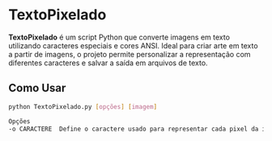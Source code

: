 # TextoPixelado

**TextoPixelado** é um script Python que converte imagens em texto utilizando caracteres especiais e cores ANSI. Ideal para criar arte em texto a partir de imagens, o projeto permite personalizar a representação com diferentes caracteres e salvar a saída em arquivos de texto.

## Como Usar

```bash
python TextoPixelado.py [opções] [imagem]

Opções
-o CARACTERE  Define o caractere usado para representar cada pixel da imagem. Exemplo: '■', '▒', '░', '█', '□', '●', '○'. Valor padrão: '■'.-s ARQUIVO    Define o nome do arquivo onde a saída será salva. Se não fornecido, a saída será exibida no terminal.-h            Mostra a mensagem de ajuda.
